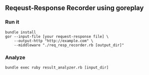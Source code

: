 ## Reqeust-Response Recorder using goreplay ##


### Run it ###

``` shell
bundle install
gor --input-file [your request-response file] \
    --output-http "http://example.com" \
    --middleware "./req_resp_recorder.rb [output_dir]"
```

### Analyze ###

``` shell
bundle exec ruby result_analyzer.rb [input_dir]
```
